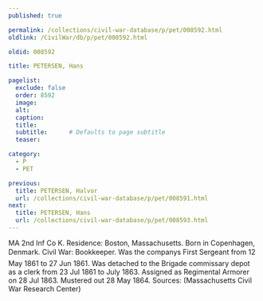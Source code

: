 ```yaml
---
published: true

permalink: /collections/civil-war-database/p/pet/008592.html
oldlink: /CivilWar/db/p/pet/008592.html

oldid: 008592

title: PETERSEN, Hans

pagelist:
  exclude: false
  order: 8592
  image: 
  alt:
  caption:
  title:
  subtitle:      # Defaults to page subtitle
  teaser:

category: 
  - P 
  - PET

previous:
  title: PETERSEN, Halvor
  url: /collections/civil-war-database/p/pet/008591.html  
next:
  title: PETERSEN, Hans
  url: /collections/civil-war-database/p/pet/008593.html   
---
```

MA 2nd Inf Co K. Residence: Boston, Massachusetts. Born in Copenhagen, Denmark. Civil War: Bookkeeper. Was the company&#146;s First Sergeant from 12 May 1861 to 27 Jun 1861. Was detached to the Brigade commissary depot as a clerk from 23 Jul 1861 to July 1863. Assigned as Regimental Armorer on 28 Jul 1863. Mustered out 28 May 1864. Sources: (Massachusetts Civil War Research Center)